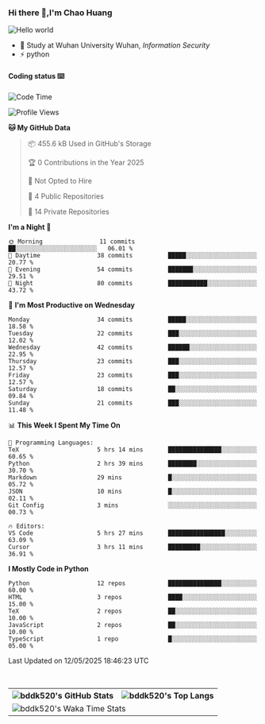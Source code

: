 ### Hi there 👋,I'm Chao Huang


<img src="https://raw.githubusercontent.com/sagar-viradiya/sagar-viradiya/master/resources/banner.png" alt="Hello world">


<br/>


- 🍻  Study at Wuhan University Wuhan, _Information Security_
- ⚡  python



#### Coding status  ⌨️

<!--START_SECTION:waka-->
![Code Time](http://img.shields.io/badge/Code%20Time-806%20hrs%2055%20mins-blue)

![Profile Views](http://img.shields.io/badge/Profile%20Views-2-blue)

**🐱 My GitHub Data** 

> 📦 455.6 kB Used in GitHub's Storage 
 > 
> 🏆 0 Contributions in the Year 2025
 > 
> 🚫 Not Opted to Hire
 > 
> 📜 4 Public Repositories 
 > 
> 🔑 14 Private Repositories 
 > 
**I'm a Night 🦉** 

```text
🌞 Morning                11 commits          ██░░░░░░░░░░░░░░░░░░░░░░░   06.01 % 
🌆 Daytime                38 commits          █████░░░░░░░░░░░░░░░░░░░░   20.77 % 
🌃 Evening                54 commits          ███████░░░░░░░░░░░░░░░░░░   29.51 % 
🌙 Night                  80 commits          ███████████░░░░░░░░░░░░░░   43.72 % 
```
📅 **I'm Most Productive on Wednesday** 

```text
Monday                   34 commits          █████░░░░░░░░░░░░░░░░░░░░   18.58 % 
Tuesday                  22 commits          ███░░░░░░░░░░░░░░░░░░░░░░   12.02 % 
Wednesday                42 commits          ██████░░░░░░░░░░░░░░░░░░░   22.95 % 
Thursday                 23 commits          ███░░░░░░░░░░░░░░░░░░░░░░   12.57 % 
Friday                   23 commits          ███░░░░░░░░░░░░░░░░░░░░░░   12.57 % 
Saturday                 18 commits          ██░░░░░░░░░░░░░░░░░░░░░░░   09.84 % 
Sunday                   21 commits          ███░░░░░░░░░░░░░░░░░░░░░░   11.48 % 
```


📊 **This Week I Spent My Time On** 

```text
💬 Programming Languages: 
TeX                      5 hrs 14 mins       ███████████████░░░░░░░░░░   60.65 % 
Python                   2 hrs 39 mins       ████████░░░░░░░░░░░░░░░░░   30.70 % 
Markdown                 29 mins             █░░░░░░░░░░░░░░░░░░░░░░░░   05.72 % 
JSON                     10 mins             █░░░░░░░░░░░░░░░░░░░░░░░░   02.11 % 
Git Config               3 mins              ░░░░░░░░░░░░░░░░░░░░░░░░░   00.73 % 

🔥 Editors: 
VS Code                  5 hrs 27 mins       ████████████████░░░░░░░░░   63.09 % 
Cursor                   3 hrs 11 mins       █████████░░░░░░░░░░░░░░░░   36.91 % 
```

**I Mostly Code in Python** 

```text
Python                   12 repos            ███████████████░░░░░░░░░░   60.00 % 
HTML                     3 repos             ████░░░░░░░░░░░░░░░░░░░░░   15.00 % 
TeX                      2 repos             ██░░░░░░░░░░░░░░░░░░░░░░░   10.00 % 
JavaScript               2 repos             ██░░░░░░░░░░░░░░░░░░░░░░░   10.00 % 
TypeScript               1 repo              █░░░░░░░░░░░░░░░░░░░░░░░░   05.00 % 
```




 Last Updated on 12/05/2025 18:46:23 UTC
<!--END_SECTION:waka-->

<br/>

<table>
  <tr>
    <th>
      <img alt="bddk520's GitHub Stats" src="https://github-readme-stats-git-masterrstaa-rickstaa.vercel.app/api?username=bddk520&show_icons=true&theme=transparent&hide_border=true" align="center" />
    </th>
    <th>
      <img alt="bddk520's Top Langs" src="https://github-readme-stats-git-masterrstaa-rickstaa.vercel.app/api/top-langs/?username=bddk520&layout=compact&theme=transparent&hide_border=true&langs_count=10&hide=CMake" align="center" /> 
    </th>
  </tr>
  <tr>
    <td colspan=2>
      <img alt="bddk520's Waka Time Stats" src="https://github-readme-stats.vercel.app/api/wakatime?username=bddk&hide_border=true&layout=compact&theme=transparent&custom_title=WorkTimeThisWeek&range=last_7_days" align="center"/>
    </td>
  </tr>
</table>
